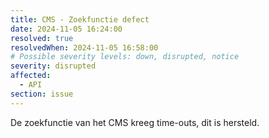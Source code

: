 ```yaml
---
title: CMS - Zoekfunctie defect
date: 2024-11-05 16:24:00 
resolved: true
resolvedWhen: 2024-11-05 16:58:00 
# Possible severity levels: down, disrupted, notice
severity: disrupted
affected:
  - API
section: issue
---
```


De zoekfunctie van het CMS kreeg time-outs, dit is hersteld.
 